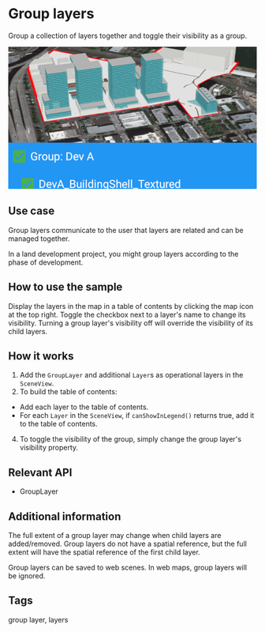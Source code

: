 # Group layers

Group a collection of layers together and toggle their visibility as a group.

![Image of group layers](group-layers.png)

## Use case  

Group layers communicate to the user that layers are related and can be managed together.

In a land development project, you might group layers according to the phase of development.

## How to use the sample

Display the layers in the map in a table of contents by clicking the map icon at the top right. Toggle the checkbox next to a layer's name to change its visibility. Turning a group layer's visibility off will override the visibility of its child layers.

## How it works

1. Add the `GroupLayer` and additional `Layer`s as operational layers in the `SceneView`.
3. To build the table of contents:
  - Add each layer to the table of contents.
  - For each `Layer` in the `SceneView`, if `canShowInLegend()` returns true, add it to the table of contents.
4. To toggle the visibility of the group, simply change the group layer's visibility property.

## Relevant API

* GroupLayer

## Additional information

The full extent of a group layer may change when child layers are added/removed. Group layers do not have a spatial reference, but the full extent will have the spatial reference of the first child layer.

Group layers can be saved to web scenes. In web maps, group layers will be ignored.

## Tags

group layer, layers